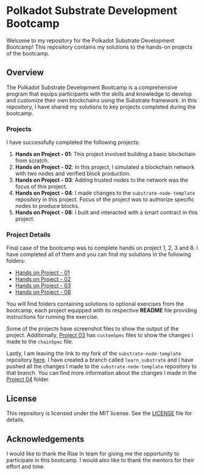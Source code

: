 # Polkadot Substrate Development Bootcamp

Welcome to my repository for the Polkadot Substrate Development Bootcamp! This repository contains my solutions to the hands-on projects of the bootcamp.

## Overview

The Polkadot Substrate Development Bootcamp is a comprehensive program that equips participants with the skills and knowledge to develop and customize their own blockchains using the Substrate framework. In this repository, I have shared my solutions to key projects completed during the bootcamp.

### Projects

I have successfully completed the following projects:

1. **Hands on Project - 01**: This project involved building a basic blockchain from scratch.
2. **Hands on Project - 02**: In this project, I simulated a blockchain network with two nodes and verified block production.
3. **Hands on Project - 03**: Adding trusted nodes to the network was the focus of this project.
4. **Hands on Project - 04**: I made changes to the `substrate-node-template` repository in this project. Focus of the project was to authorize specific nodes to produce blocks.
5. **Hands on Project - 08**: I built and interacted with a smart contract in this project.

### Project Details

Final case of the bootcamp was to complete hands on project 1, 2, 3 and 8.
I have completed all of them and you can find my solutions in the following folders:

- [Hands on Project - 01](./project_01)
- [Hands on Project - 02](./project_02)
- [Hands on Project - 03](./project_03)
- [Hands on Project - 08](./project_08)

You will find folders containing solutions to optional exercises from the bootcamp, each project equipped with its respective **README** file providing instructions for running the exercise.

Some of the projects have screenshot files to show the output of the project. Additionally, [Project 03](./project_03) has `customSpec` files to show the changes I made to the `chainSpec` file.

Lastly, I am leaving the link to my fork of the `substrate-node-template` repository [here](https://github.com/jaw3l/substrate-node-template/tree/learn_substrate). I have created a branch called `learn_substrate` and I have pushed all the changes I made to the `substrate-node-template` repository to that branch. You can find more information about the changes I made in the [Project 04](./project_04) folder.

## License

This repository is licensed under the MIT license. See the [LICENSE](./LICENSE) file for details.

## Acknowledgements

I would like to thank the Rise In team for giving me the opportunity to participate in this bootcamp. I would also like to thank the mentors for their effort and time.
